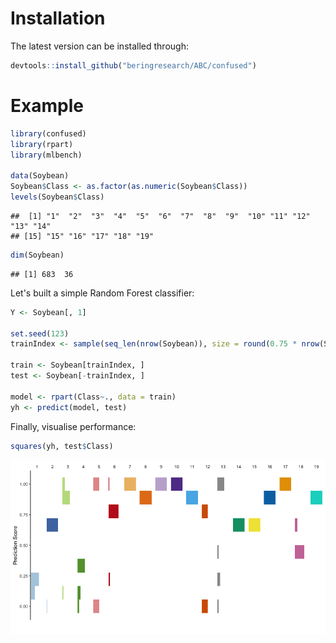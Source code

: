 Installation
============

The latest version can be installed through:

``` r
devtools::install_github("beringresearch/ABC/confused")
```

Example
=======

``` r
library(confused)
library(rpart)
library(mlbench)

data(Soybean)
Soybean$Class <- as.factor(as.numeric(Soybean$Class))
levels(Soybean$Class)
```

    ##  [1] "1"  "2"  "3"  "4"  "5"  "6"  "7"  "8"  "9"  "10" "11" "12" "13" "14"
    ## [15] "15" "16" "17" "18" "19"

``` r
dim(Soybean)
```

    ## [1] 683  36

Let's built a simple Random Forest classifier:

``` r
Y <- Soybean[, 1]

set.seed(123)
trainIndex <- sample(seq_len(nrow(Soybean)), size = round(0.75 * nrow(Soybean)), replace = FALSE)

train <- Soybean[trainIndex, ]
test <- Soybean[-trainIndex, ]

model <- rpart(Class~., data = train)
yh <- predict(model, test)
```

Finally, visualise performance:

``` r
squares(yh, test$Class)
```

![](README_files/figure-markdown_github/squares-vis-1.png)
